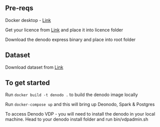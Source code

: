 ## Pre-reqs

Docker desktop - [Link](https://www.docker.com/products/docker-desktop)

Get your licence from [Link](https://community.denodo.com/express/) and place it into licence folder

Download the denodo express binary and place into root folder

## Dataset

Download dataset from [Link](https://www3.stats.govt.nz/2018census/Age-sex-by-ethnic-group-grouped-total-responses-census-usually-resident-population-counts-2006-2013-2018-Censuses-RC-TA-SA2-DHB.zip)

## To get started

Run `docker build -t denodo .` to build the denodo image locally

Run `docker-compose up` and this will bring up Deonodo, Spark & Postgres

To access Denodo VDP - you will need to install the denodo in your local machine. Head to your denodo install folder and run bin/vdpadmin.sh